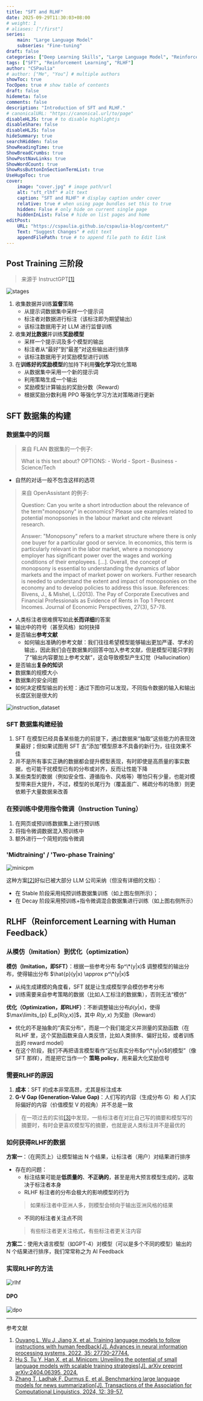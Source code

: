 ```yaml
---
title: "SFT and RLHF"
date: 2025-09-29T11:30:03+08:00
# weight: 1
# aliases: ["/first"]
series:
    main: "Large Language Model"
    subseries: "Fine-tuning"
draft: false
categories: ["Deep Learning Skills", "Large Language Model", "Reinforce Learning"]
tags: ["SFT", "Reinforcement Learning", "RLHF"]
author: "CSPaulia"
# author: ["Me", "You"] # multiple authors
showToc: true
TocOpen: true # show table of contents
draft: false
hidemeta: false
comments: false
description: "Introduction of SFT and RLHF."
# canonicalURL: "https://canonical.url/to/page"
disableHLJS: true # to disable highlightjs
disableShare: false
disableHLJS: false
hideSummary: true
searchHidden: false
ShowReadingTime: true
ShowBreadCrumbs: true
ShowPostNavLinks: true
ShowWordCount: true
ShowRssButtonInSectionTermList: true
UseHugoToc: true
cover:
    image: "cover.jpg" # image path/url
    alt: "sft_rlhf" # alt text
    caption: "SFT and RLHF" # display caption under cover
    relative: true # when using page bundles set this to true
    hidden: False # only hide on current single page
    hiddenInList: False # hide on list pages and home
editPost:
    URL: "https://cspaulia.github.io/cspaulia-blog/content/"
    Text: "Suggest Changes" # edit text
    appendFilePath: true # to append file path to Edit link
---
```


## Post Training 三阶段

> 来源于 InstructGPT[[1]](#ref1)

![stages](stage.png)

1. 收集数据并训练**监督**策略
    - 从提示词数据集中采样一个提示词
    - 标注者对数据进行标注（该标注即为期望输出）
    - 该标注数据用于对 LLM 进行监督训练
2. 收集**对比数据**并训练**奖励模型**
    - 采样一个提示词及多个模型的输出
    - 标注者从“最好”到“最差”对这些输出进行排序
    - 该标注数据用于对奖励模型进行训练
3. 在**训练好的奖励模型**的加持下利用**强化学习**优化策略
    - 从数据集中采用一个新的提示词
    - 利用策略生成一个输出
    - 奖励模型计算输出的奖励分数（Reward）
    - 根据奖励分数利用 PPO 等强化学习方法对策略进行更新

## SFT 数据集的构建

### 数据集中的问题

> 来自 FLAN 数据集的一个例子:
>
> What is this text about? OPTIONS: - World - Sport - Business - Science/Tech

- 自然的对话一般不包含这样的选项

> 来自 OpenAssistant 的例子:
>
> Question: Can you write a short introduction about the relevance of the term"monopsony" in economics? Please use examples related to potential monopsonies in the labour market and cite relevant research.
>
> Answer: "Monopsony" refers to a market structure where there is only one buyer for a particular good or service. In economics, this term is particularly relevant in the labor market, where a monopsony employer has significant power over the wages and working conditions of their employees. [...]. Overall, the concept of monopsony is essential to understanding the dynamics of labor markets and the impact of market power on workers. Further research is needed to understand the extent and impact of monopsonies on the economy and to develop policies to address this issue. References: Bivens, J., & Mishel, L.(2013). The Pay of Corporate Executives and Financial Professionals as Evidence of Rents in Top 1 Percent Incomes. Journal of Economic Perspectives, 27(3), 57-78.

- 人类标注者很难撰写如此**长而详细**的答案
- 输出中的符号（甚至风格）如何抉择
- 是否输出**参考文献**
    - 如何输出准确的参考文献：我们往往希望模型能够输出更加严谨、学术的输出，因此我们会在数据集的回答中加入参考文献，但是模型可能只学到了“输出内容要加上参考文献”，这会导致模型产生幻觉（Hallucination）
- 是否输出**复杂的知识**
- 数据集的规模大小
- 数据集的安全问题
- 如何决定模型输出的长短：通过下图你可以发现，不同指令数据的输入和输出长度区别是很大的

![instruction_dataset](./instrction_dataset.png)

### SFT 数据集构建经验

1. SFT 在模型已经具备某些能力的前提下，通过数据来“抽取”这些能力的表现效果最好；但如果试图用 SFT 去“添加”模型原本不具备的新行为，往往效果不佳
2. 并不是所有事实正确的数据都会提升模型表现，有时即使是高质量的事实数据，也可能干扰模型已有的分布或对齐，反而让性能下降
3. 某些类型的数据（例如安全性、遵循指令、风格等）哪怕只有少量，也能对模型带来巨大提升，不过，模型的长尾行为（覆盖面广、稀疏分布的场景）则更依赖于大量数据来改善

### 在预训练中使用指令微调（Instruction Tuning）

1. 在网页或预训练数据集上进行预训练
2. 将指令微调数据混入预训练中
3. 额外进行一个简短的指令微调

### 'Midtraining' / 'Two-phase Training'

![minicpm](./minicpm.png)

这种方案[[2]](#ref2)好似已被大部分 LLM 公司采纳（但没有详细的文档）：
- 在 Stable 阶段采用纯预训练数据集训练（如上图左侧所示）；
- 在 Decay 阶段采用预训练+指令微调混合数据集进行训练（如上图右侧所示）

## RLHF（Reinforcement Learning with Human Feedback）

### 从模仿（Imitation）到优化（optimization）

**模仿（Imitation，即SFT）**：根据一些参考分布 $p^\*(y|x)$ 调整模型的输出分布，使得输出分布 $\hat{p}(y|x) \approx p^\*(y|x)$

- 从纯生成建模的角度看，SFT 就是让生成模型学会模仿参考分布
- 训练需要来自参考策略的数据（比如人工标注的数据集），否则无法“模仿”

**优化（Optimization，即RLHF）**：不断调整输出分布$\hat{p}(y|x)$，使得 $\max\limits_{p} E_p[R(y,x)]$，其中 $R(y,x)$ 为奖励（Reward）

- 优化的不是抽象的“真实分布”，而是一个我们能定义并测量的奖励函数（在 RLHF 里，这个奖励函数来自人类反馈，比如人类排序、偏好比较，或者训练出的 reward model）
- 在这个阶段，我们不再把语言模型看作“近似真实分布$p^\*(y|x)$的模型”（像 SFT 那样），而是把它当作一个 **策略 policy**，用来最大化奖励信号

### 需要RLHF的原因

1. **成本**：SFT 的成本非常高昂，尤其是标注成本
2. **G-V Gap (Generation-Value Gap)**：人们写的内容（生成分布 G）和 人们实际偏好的内容（价值模型 V 的视角）并不总是一致

> 在一项过去的实验[[3]](#ref3)中发现，一些标注者在对比自己写的摘要和模型写的摘要时，有时会更喜欢模型写的摘要，也就是说人类标注并不是最优的

### 如何获得RLHF的数据

**方案一**：（在网页上）让模型输出 N 个结果，让标注者（用户）对结果进行排序
- 存在的问题：
  - 标注结果可能是**低质量的**、**不正确的**，甚至是用大预言模型生成的，这取决于标注者本身 
  - RLHF 标注者的分布会极大的影响模型的行为
  > 如果标注者中亚洲人多，则模型会倾向于输出亚洲风格的结果
  - 不同的标注者关注点不同
  > 有些标注者更关注格式，有些标注者更关注内容

**方案二**：使用大语言模型（如GPT-4）对模型（可以是多个不同的模型）输出的 N 个结果进行排序，我们常常称之为 AI Feedback

### 实现RLHF的方法

![rlhf](rlhf.png)

#### DPO

![dpo](dpo.png)

---

<div class="zhihu-ref">
  <div class="zhihu-ref-title">参考文献</div>
  <ol>
    <li id="ref1"><a href="https://proceedings.neurips.cc/paper_files/paper/2022/file/b1efde53be364a73914f58805a001731-Paper-Conference.pdf" target="_blank">Ouyang L, Wu J, Jiang X, et al. Training language models to follow instructions with human feedback[J]. Advances in neural information processing systems, 2022, 35: 27730-27744.</a></li>
    <li id="ref2"><a href="https://arxiv.org/pdf/2404.06395" target="_blank">Hu S, Tu Y, Han X, et al. Minicpm: Unveiling the potential of small language models with scalable training strategies[J]. arXiv preprint arXiv:2404.06395, 2024.</a></li>
    <li id="ref3"><a href="https://watermark02.silverchair.com/tacl_a_00632.pdf?token=AQECAHi208BE49Ooan9kkhW_Ercy7Dm3ZL_9Cf3qfKAc485ysgAAA0kwggNFBgkqhkiG9w0BBwagggM2MIIDMgIBADCCAysGCSqGSIb3DQEHATAeBglghkgBZQMEAS4wEQQM56gOdOIymzmdZk7SAgEQgIIC_MoTKqHYldlrb721Q5h2KffVo_kOA5sAdAk6Iko4Wu_cYFNYwzooRlN4Vmg64QkEP1rbgfQi1FVMWnNzCPbYCyhxpMlFcYX6bAPaLSTZiI3kUweSL5mPGPsGGycoEX1MAF5i4yKnT4pM7UKL5izeIaflqaWa-Rzo0cqhI66vUbfbp5WQILP2RQOA5qNoLUFbXtLx0TUgxuo-HaFfh3L3IEi1f3Loyj2-UJw4V7Dr7DYCf39XXfICpALlzjoTlJ_3s5YqMcbKn-9my4-DVh4EjU4QenszgsYc2GuHAXE23nUeFGfX93vMXESnP8mwRkVuKuaGodxiW-SZnO4jEQfAv8qH692lrJmkq9iT_WIvHE__hJQtIVr6cZgY9fXGrBzGmK6Hkz79PyMaAK5VglXB-dqB9JrQJQzXdjoIV4qmCKzVGOwYtT5qOOtoNPzHOTaBseERNSMMJw4Jq8t8S4-8GbFfmUcBdQrgs2HM5uYn2igRj_F-xMyRVe5y-jl8s_0Q8dFfliXCESTTI8p0NIqqz0uCY7iB64TemqFVEtR8M1FNbbJ82bhBAKg1zoJtG8hC3pIiQiXawsZzd9oFbx0GFwDdbvbYETEp5R3sJQ8wT1Ra2WhCPicvfSWgdC2EZRCWM4NvUZhsnpBfvZ4DlaE6xWma0u1x_rzrkfabjJcPnbC05EaF9dfx5pJ-X5uPnb1bDyIZQ5zyoueKtaPZzQVtP0mSH7qozQLRLR6UsdHH1RexlpnBOUyYtQtU50Xs0rySHvuWDYaeMICgOQwYGl8heOYlIUzexCgVvyuJz3c2HgwbUxQI3eAH05D74ApGpnaqKy1QNqQJKKXxIZ8QmpQYC4vnKBes20kXjILZYtSzqB6QZOHtfQNee_NTb3E3Q8cJANsOVBZeiIub1HggCbXtfvFmu1R9sTZDQCOrT_U-ABpM1ANqxk32Ty81QZjlj0A8vKh_wFqmoCff8IWI2kb0srnEyK0wt7gzw5fX1cbFfM7d53Y5T9eg_8t857NX" target="_blank">Zhang T, Ladhak F, Durmus E, et al. Benchmarking large language models for news summarization[J]. Transactions of the Association for Computational Linguistics, 2024, 12: 39-57.</a></li>
  </ol>
</div>
